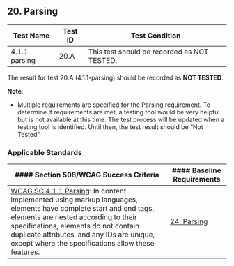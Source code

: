 ## 20. Parsing

| Test Name     | Test ID | Test Condition                              |
|---------------|---------|---------------------------------------------|
| 4.1.1 parsing | 20.A    | This test should be recorded as NOT TESTED. |

The result for test 20.A (4.1.1-parsing) should be recorded as **NOT TESTED**.

**Note**:

-   Multiple requirements are specified for the Parsing requirement. To determine if requirements are met, a testing tool would be very helpful but is not available at this time. The test process will be updated when a testing tool is identified. Until then, the test result should be “Not Tested”.

### Applicable Standards

| #### Section 508/WCAG Success Criteria                                                                                                                                                                                                                                                                                                                                      | #### Baseline Requirements                                                                |
|-----------------------------------------------------------------------------------------------------------------------------------------------------------------------------------------------------------------------------------------------------------------------------------------------------------------------------------------------------------------------------|-------------------------------------------------------------------------------------------|
| [WCAG SC 4.1.1 Parsing](https://www.w3.org/TR/UNDERSTANDING-WCAG20/ensure-compat-parses.html): In content implemented using markup languages, elements have complete start and end tags, elements are nested according to their specifications, elements do not contain duplicate attributes, and any IDs are unique, except where the specifications allow these features. | [24. Parsing](https://section508coordinators.github.io/ICTTestingBaseline/24Parsing.html) |
